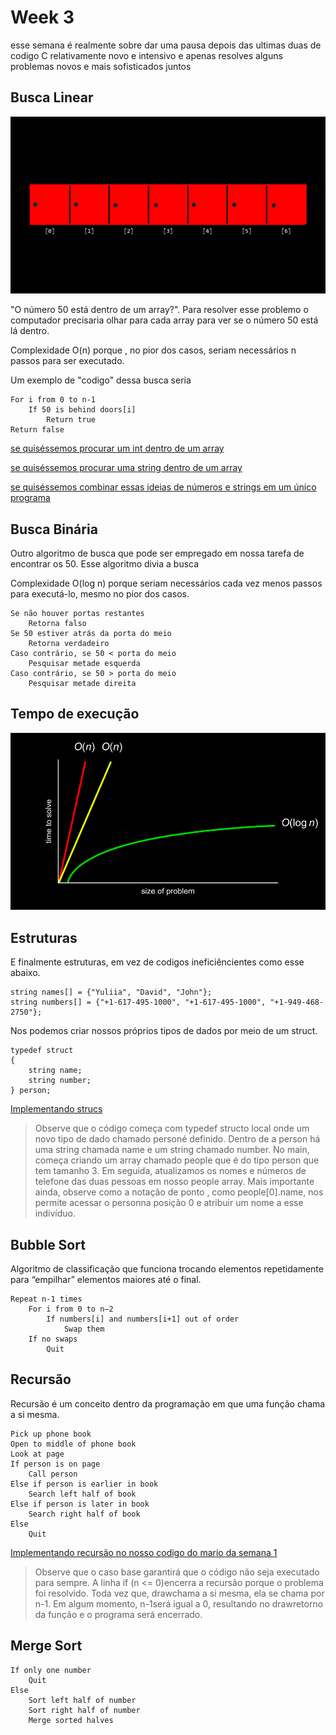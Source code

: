 # Week 3

esse semana é realmente sobre dar uma pausa depois das ultimas duas de codigo C relativamente novo e intensivo e apenas resolves alguns problemas novos e mais sofisticados juntos

## Busca Linear
![alt text](image.png)

"O número 50 está dentro de um array?". Para resolver esse problemo o computador precisaria olhar para cada array para ver se o número 50 está lá dentro. 

Complexidade O(n) porque , no pior dos casos, seriam necessários n passos para ser executado.

Um exemplo de "codigo" dessa busca seria 
```
For i from 0 to n-1
    If 50 is behind doors[i]
        Return true
Return false
```
[se quiséssemos procurar um int dentro de um array](search0.c)

[se quiséssemos procurar uma string dentro de um array](search1.c)

[se quiséssemos combinar essas ideias de números e strings em um único programa](phonebook0.c)

## Busca Binária

 Outro algoritmo de busca que pode ser empregado em nossa tarefa de encontrar os 50. Esse algoritmo divia a busca 

Complexidade O(log n) porque seriam necessários cada vez menos passos para executá-lo, mesmo no pior dos casos.

```
Se não houver portas restantes
    Retorna falso
Se 50 estiver atrás da porta do meio
    Retorna verdadeiro
Caso contrário, se 50 < porta do meio
    Pesquisar metade esquerda
Caso contrário, se 50 > porta do meio
    Pesquisar metade direita
```

## Tempo de execução
![alt text](image-1.png)

## Estruturas 
E finalmente estruturas, em vez de codigos ineficiêncientes como esse abaixo. 
```
string names[] = {"Yuliia", "David", "John"};
string numbers[] = {"+1-617-495-1000", "+1-617-495-1000", "+1-949-468-2750"};
```
Nos podemos criar nossos próprios tipos de dados por meio de um struct.
```
typedef struct
{
    string name;
    string number;
} person;
```

[Implementando strucs](phonebook1.c)

> Observe que o código começa com typedef structo local onde um novo tipo de dado chamado personé definido. Dentro de a person há uma string chamada name e um string chamado number. No main, começa criando um array chamado people que é do tipo person que tem tamanho 3. Em seguida, atualizamos os nomes e números de telefone das duas pessoas em nosso people array. Mais importante ainda, observe como a notação de ponto , como people[0].name, nos permite acessar o personna posição 0 e atribuir um nome a esse indivíduo.

## Bubble Sort
Algoritmo de classificação que funciona trocando elementos repetidamente para “empilhar” elementos maiores até o final.
 
```
Repeat n-1 times
    For i from 0 to n–2
        If numbers[i] and numbers[i+1] out of order
            Swap them
    If no swaps
        Quit
```
## Recursão
Recursão é um conceito dentro da programação em que uma função chama a si mesma. 

```
Pick up phone book
Open to middle of phone book
Look at page
If person is on page
    Call person
Else if person is earlier in book
    Search left half of book
Else if person is later in book
    Search right half of book
Else
    Quit
```

[Implementando recursão no nosso codigo do mario da semana 1](recursion.c)

> Observe que o caso base garantirá que o código não seja executado para sempre. A linha if (n <= 0)encerra a recursão porque o problema foi resolvido. Toda vez que, drawchama a si mesma, ela se chama por n-1. Em algum momento, n-1será igual a 0, resultando no drawretorno da função e o programa será encerrado.

## Merge Sort
```
If only one number
    Quit
Else
    Sort left half of number
    Sort right half of number
    Merge sorted halves
```
